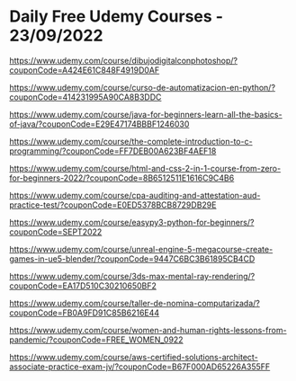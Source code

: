 # Daily Free Udemy Courses - 23/09/2022

https://www.udemy.com/course/dibujodigitalconphotoshop/?couponCode=A424E61C848F4919D0AF
https://www.udemy.com/course/curso-de-automatizacion-en-python/?couponCode=414231995A90CA8B3DDC
https://www.udemy.com/course/java-for-beginners-learn-all-the-basics-of-java/?couponCode=E29E47174BBBF1246030
https://www.udemy.com/course/the-complete-introduction-to-c-programming/?couponCode=FF7DEB00A623BF4AEF18
https://www.udemy.com/course/html-and-css-2-in-1-course-from-zero-for-beginners-2022/?couponCode=8B6512511E1616C9C4B6
https://www.udemy.com/course/cpa-auditing-and-attestation-aud-practice-test/?couponCode=E0ED5378BCB8729DB29E
https://www.udemy.com/course/easypy3-python-for-beginners/?couponCode=SEPT2022
https://www.udemy.com/course/unreal-engine-5-megacourse-create-games-in-ue5-blender/?couponCode=9447C6BC3B61895CB4CD
https://www.udemy.com/course/3ds-max-mental-ray-rendering/?couponCode=EA17D510C30210650BF2
https://www.udemy.com/course/taller-de-nomina-computarizada/?couponCode=FB0A9FD91C85B6216E44
https://www.udemy.com/course/women-and-human-rights-lessons-from-pandemic/?couponCode=FREE_WOMEN_0922
https://www.udemy.com/course/aws-certified-solutions-architect-associate-practice-exam-jv/?couponCode=B67F000AD65226A355FF
